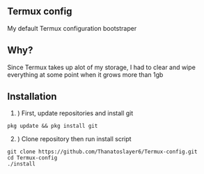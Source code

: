 ## Termux config 

My default Termux configuration bootstraper

## Why?

Since Termux takes up alot of my storage, I had to 
clear and wipe everything at some point when
it grows more than 1gb

## Installation 

1. ) First, update repositories and install git

```
pkg update && pkg install git
````

2. ) Clone repository then run install script

```
git clone https://github.com/Thanatoslayer6/Termux-config.git
cd Termux-config
./install
```


